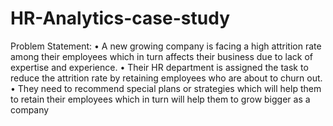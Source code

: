# HR-Analytics-case-study

Problem Statement:
• A new growing company is facing a high attrition rate among their employees which in turn affects their business due to lack of expertise and experience.
• Their HR department is assigned the task to reduce the attrition rate by retaining employees who are about to churn out.
• They need to recommend special plans or strategies which will help them to retain their employees which in turn will help them to grow bigger as a company
